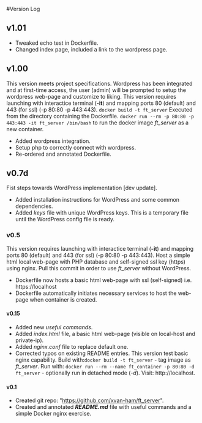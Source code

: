 #Version Log

## v1.01
* Tweaked echo test in Dockerfile.
* Changed index page, included a link to the wordpress page.

## v1.00
This version meets project specifications. Wordpress has been integrated and at first-time access, the user (admin) will be prompted to setup the wordpress web-page and customize to liking.
This version requires launching with interactice terminal (**-it**) and mapping ports 80 (default) and 443 (for ssl) (-p 80\:80 -p 443\:443).
`docker build -t ft_server` Executed from the directory containing the Dockerfile.
`docker run --rm -p 80:80 -p 443:443 -it ft_server /bin/bash` to run the docker image *ft_server* as a new container.
* Added wordpress integration.
* Setup php to correctly connect with wordpress.
* Re-ordered and annotated Dockerfile.

## v0.7d
Fist steps towards WordPress implementation [dev update].
* Added installation instructions for WordPress and some common dependencies.
* Added *keys* file with unique WordPress keys. This is a temporary file until the WordPress config file is ready.

### v0.5
This version requires launching with interactice terminal (**-it**) and mapping ports 80 (default) and 443 (for ssl) (-p 80\:80 -p 443\:443).
Host a simple html local web-page with PHP database and self-signed ssl key (https) using nginx.
Pull this commit in order to use *ft_server* without WordPress.
* Dockerfile now hosts a basic html web-page with ssl (self-signed) i.e. https://localhost
* Dockerfile automatically initiates necessary services to host the web-page when container is created.

#### v0.15
* Added new *useful commands*.
* Added *index.html* file, a basic html web-page (visible on local-host and private-ip).
* Added *nginx.conf* file to replace default one.
* Corrected typos on existing README entries.
This version test basic nginx capability.
Build with:`docker build -t ft_server` - tag image as *ft_server*.
Run with: `docker run --rm --name ft_container -p 80:80 -d ft_server` - optionally run in detached mode (*-d*).
Visit: http://localhost.
#### v0.1
* Created git repo: "https://github.com/xvan-ham/ft_server".
* Created and annotated ***README.md*** file with useful commands and a simple Docker nginx exercise.
